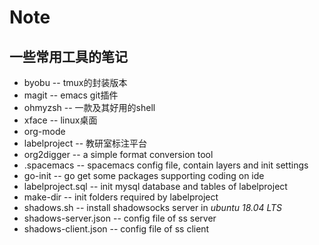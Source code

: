 # Note

## 一些常用工具的笔记

- byobu -- tmux的封装版本
- magit -- emacs git插件
- ohmyzsh -- 一款及其好用的shell
- xface -- linux桌面
- org-mode
- labelproject -- 教研室标注平台
- org2digger --  a simple format conversion tool
- .spacemacs -- spacemacs config file, contain layers and init settings
- go-init -- go get some packages supporting coding on ide
- labelproject.sql -- init mysql database and tables of labelproject
- make-dir -- init folders required by labelproject
- shadows.sh -- install shadowsocks server in *ubuntu 18.04 LTS*
- shadows-server.json -- config file of ss server
- shadows-client.json -- config file of ss client
